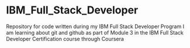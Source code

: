 # IBM_Full_Stack_Developer
Repository for code written during my IBM Full Stack Developer Program 
I am learning about git and github as part of Module 3 in the IBM Full Stack Developer Certification course through Coursera

